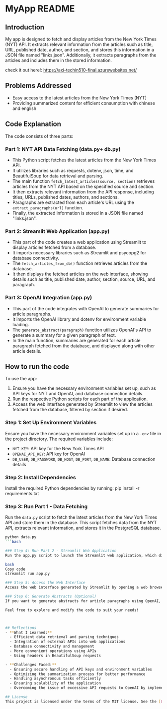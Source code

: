 # MyApp README

## Introduction
My app is designed to fetch and display articles from the New York Times (NYT) API. It extracts relevant information from the articles such as title, URL, published date, author, and section, and stores this information in a JSON file named "links.json". Additionally, it extracts paragraphs from the articles and includes them in the stored information.

check it out here!: https://axi-techin510-final.azurewebsites.net/

## Problems Addressed
- Easy access to the latest articles from the New York Times (NYT) 
- Providing summarized content for efficient consumption with chinese and english


## Code Explanation
The code consists of three parts:

### Part 1: NYT API Data Fetching (data.py+ db.py)
- This Python script fetches the latest articles from the New York Times API.
- It utilizes libraries such as requests, dotenv, json, time, and BeautifulSoup for data retrieval and parsing.
- The main function `fetch_latest_articles(source, section)` retrieves articles from the NYT API based on the specified source and section.
- It then extracts relevant information from the API response, including titles, URLs, published dates, authors, and sections.
- Paragraphs are extracted from each article's URL using the `extract_paragraphs(url)` function.
- Finally, the extracted information is stored in a JSON file named "links.json".

### Part 2: Streamlit Web Application (app.py)
- This part of the code creates a web application using Streamlit to display articles fetched from a database.
- It imports necessary libraries such as Streamlit and psycopg2 for database connectivity.
- The `fetch_articles_from_db()` function retrieves articles from the database.
- It then displays the fetched articles on the web interface, showing details such as title, published date, author, section, source, URL, and paragraph.

### Part 3: OpenAI Integration (app.py)
- This part of the code integrates with OpenAI to generate summaries for article paragraphs.
- It imports the OpenAI library and dotenv for environment variable loading.
- The `generate_abstract(paragraph)` function utilizes OpenAI's API to generate a summary for a given paragraph of text.
- In the main function, summaries are generated for each article paragraph fetched from the database, and displayed along with other article details.

## How to run the code
To use the app:
1. Ensure you have the necessary environment variables set up, such as API keys for NYT and OpenAI, and database connection details.
2. Run the respective Python scripts for each part of the application.
3. Access the web interface generated by Streamlit to view the articles fetched from the database, filtered by section if desired.

### Step 1: Set Up Environment Variables
Ensure you have the necessary environment variables set up in a `.env` file in the project directory. The required variables include:
- `NYT_KEY`: API key for the New York Times API
- `OPENAI_API_KEY`: API key for OpenAI
- `DB_USER`, `DB_PASSWORD`, `DB_HOST`, `DB_PORT`, `DB_NAME`: Database connection details

### Step 2: Install Dependencies
Install the required Python dependencies by running: pip install -r requirements.txt


### Step 3: Run Part 1 - Data Fetching
Run the `data.py` script to fetch the latest articles from the New York Times API and store them in the database. This script fetches data from the NYT API, extracts relevant information, and stores it in the PostgreSQL database.
```bash
python data.py
```bash

### Step 4: Run Part 2 - Streamlit Web Application
Run the app.py script to launch the Streamlit web application, which displays the fetched articles from the database. This script creates a web interface using Streamlit to interactively view the articles.

bash
Copy code
streamlit run app.py

### Step 5: Access the Web Interface
Access the web interface generated by Streamlit by opening a web browser and navigating to the provided local URL (usually http://localhost:8501).

### Step 6: Generate Abstracts (Optional)
If you want to generate abstracts for article paragraphs using OpenAI, click on the "Generate Abstract" button next to each article.

Feel free to explore and modify the code to suit your needs!



## Reflections
- **What I Learned:**
  - Efficient data retrieval and parsing techniques
  - Integration of external APIs into web applications
  - Database connectivity and management
  - More convenient operations using APIs
  - Using headers in BeautifulSoup requests

- **Challenges Faced:**
  - Ensuring secure handling of API keys and environment variables
  - Optimizing the summarization process for better performance
  - Handling asynchronous tasks efficiently
  - Ensuring scalability of the application
  - Overcoming the issue of excessive API requests to OpenAI by implementing a button to generate abstracts only upon user request

## License
This project is licensed under the terms of the MIT license. See the [LICENSE](LICENSE) file for details.
